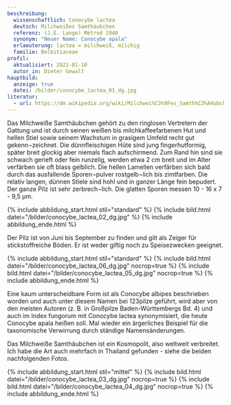 ```yaml
---
beschreibung:
  wissenschaftlich: Conocybe lactea
  deutsch: Milchweißes Samthäubchen
  referenz: (J.E. Lange) Métrod 1940
  synonym: "Neuer Name: Conocybe apala"
  erlaeuterung: lactea = milchweiß, milchig
  familie: Bolbitiaceae
profil:
  aktualisiert: 2021-01-10
  autor_in: Dieter Gewalt
hauptbild:
  anzeige: true
  datei: /bilder/conocybe_lactea_01_dg.jpg
literatur:
  - url: https://de.wikipedia.org/wiki/Milchwei%C3%9Fes_Samth%C3%A4ubchen
---
```

Das Milchweiße Samthäubchen gehört zu den ringlosen Vertretern der Gattung und ist durch seinen weißen bis milchkaffeefarbenen Hut und hellen Stiel sowie seinem Wachstum in grasigem Umfeld recht  gut gekenn¬zeichnet. Die dünnfleischigen Hüte sind jung fingerhutformig, später breit glockig aber niemals flach aufschirmend. Zum Rand hin sind sie schwach gerieft oder fein runzelig, werden etwa 2 cm breit und im Alter verfärben sie oft blass gelblich.  Die hellen Lamellen verfärben sich bald durch das ausfallende Sporen¬pulver rostgelb¬lich bis zimtfarben. Die relativ langen, dünnen Stiele sind hohl und in ganzer Länge fein bepudert. Der ganze Pilz ist sehr zerbrech¬lich. Die glatten Sporen messen 10 - 16 x 7 - 9,5 µm.

{% include abbildung_start.html stil="standard" %}
{% include bild.html datei="/bilder/conocybe_lactea_02_dg.jpg" %}
{% include abbildung_ende.html %}

Der Pilz ist von Juni bis September zu finden und gilt als Zeiger für stickstoffreiche Böden. Er ist weder giftig noch zu Speisezwecken geeignet.

{% include abbildung_start.html stil="standard" %}
{% include bild.html datei="/bilder/conocybe_lactea_06_dg.jpg" nocrop=true %}
{% include bild.html datei="/bilder/conocybe_lactea_05_dg.jpg" nocrop=true %}
{% include abbildung_ende.html %}

Eine kaum unterscheidbare Form ist als Conocybe albipes beschrieben worden und auch unter diesem Namen bei 123pilze geführt, wird aber von den meisten Autoren (z. B. in Großpilze Baden-Württembergs Bd. 4) und auch im  Index fungorum mit Conocybe lactea synonymisiert, die heute Conocybe apala heißen soll. Mal wieder ein ärgerliches Beispiel für die taxonomische Verwirrung durch ständige Namensänderungen.

Das Milchweiße Samthäubchen ist ein Kosmopolit, also weltweit verbreitet. Ich habe die Art auch mehrfach in Thailand gefunden - siehe die beiden nachfolgenden Fotos.

{% include abbildung_start.html stil="mittel" %}
{% include bild.html datei="/bilder/conocybe_lactea_03_dg.jpg" nocrop=true %}
{% include bild.html datei="/bilder/conocybe_lactea_04_dg.jpg" nocrop=true %}
{% include abbildung_ende.html %}